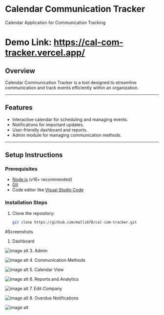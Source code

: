  # Calendar Communication Tracker
Calendar Application for Communication Tracking

# Demo Link: https://cal-com-tracker.vercel.app/ 
## Overview
Calendar Communication Tracker is a tool designed to streamline communication and track events efficiently within an organization.

---

## Features
- Interactive calendar for scheduling and managing events.
- Notifications for important updates.
- User-friendly dashboard and reports.
- Admin module for managing communication methods.

---

## Setup Instructions

### Prerequisites
- [Node.js](https://nodejs.org) (v16+ recommended)
- [Git](https://git-scm.com/)
- Code editor like [Visual Studio Code](https://code.visualstudio.com/)

### Installation Steps
1. Clone the repository:
   ```bash
   git clone https://github.com/malli678/cal-com-tracker.git

   
#Screenshots
1. Dashboard

![image alt](https://github.com/malli678/cal-com-tracker/blob/master/src/assets/Sc1.png)
3. Admin

![image alt](https://github.com/malli678/cal-com-tracker/blob/master/src/assets/Sc2.png)
4. Communication Methods

![image alt](https://github.com/malli678/cal-com-tracker/blob/master/src/assets/Sc3.png)
5. Calendar View

![image alt](https://github.com/malli678/cal-com-tracker/blob/master/src/assets/Sc4.png)
6. Reports and Analytics

![image alt](https://github.com/malli678/cal-com-tracker/blob/master/src/assets/Sc5.png)
7. Edit Company

![image alt](https://github.com/malli678/cal-com-tracker/blob/master/src/assets/Sc6.png)
8. Overdue Notifications

![image alt](https://github.com/malli678/cal-com-tracker/blob/master/src/assets/Sc7.png)

